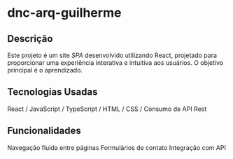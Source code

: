 # dnc-arq-guilherme

## Descrição

Este projeto é um site *SPA* desenvolvido utilizando React, projetado para proporcionar uma experiência interativa e intuitiva aos usuários. O objetivo principal é o aprendizado.

## Tecnologias Usadas
React / JavaScript / TypeScript / HTML / CSS / Consumo de API Rest

## Funcionalidades

Navegação fluida entre páginas 
Formulários de contato
Integração com API
